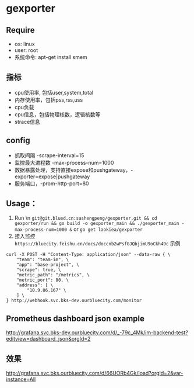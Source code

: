 # gexporter

## Require
* os: linux
* user: root
* 系统命令: apt-get install smem

## 指标
*  cpu使用率, 包括user,system,total
*  内存使用率，包括pss,rss,uss
*  cpu负载
*  cpu信息，包括物理核数，逻辑核数等
*  strace信息

## config
*  抓取间隔 -scrape-interval=15
*  监控最大进程数 -max-process-num=1000
*  数据暴露处理，支持直接expose和pushgateway，-exporter=expose|pushgateway
*  服务端口，-prom-http-port=80

## Usage：
1. Run \n
`git@git.blued.cn:sashengpeng/gexporter.git && cd gexporter/run && go build -o gexporter_main && ./gexporter_main -max-process-num=1000 &`
or
`go get laokiea/gexporter`
2. 接入监控
`https://bluecity.feishu.cn/docs/doccnb2wPsfGJQbjimU9oCkh49c`
示例
```
curl -X POST -H "Content-Type: application/json" --data-raw { \
    "team": "team-im", \
    "app": "base-project", \ 
    "scrape": true, \      
    "metric_path": "/metrics", \
    "metric_port": 80, \
    "address": [ \
        "10.9.86.167" \
    ] \
} http://webhook.svc.bks-dev.ourbluecity.com/monitor 
```


## Prometheus dashboard json example 
http://grafana.svc.bks-dev.ourbluecity.com/d/_-79c_4Mk/im-backend-test?editview=dashboard_json&orgId=2

## 效果
http://grafana.svc.bks.ourbluecity.com/d/66UORb4Gk/load?orgId=2&var-instance=All
